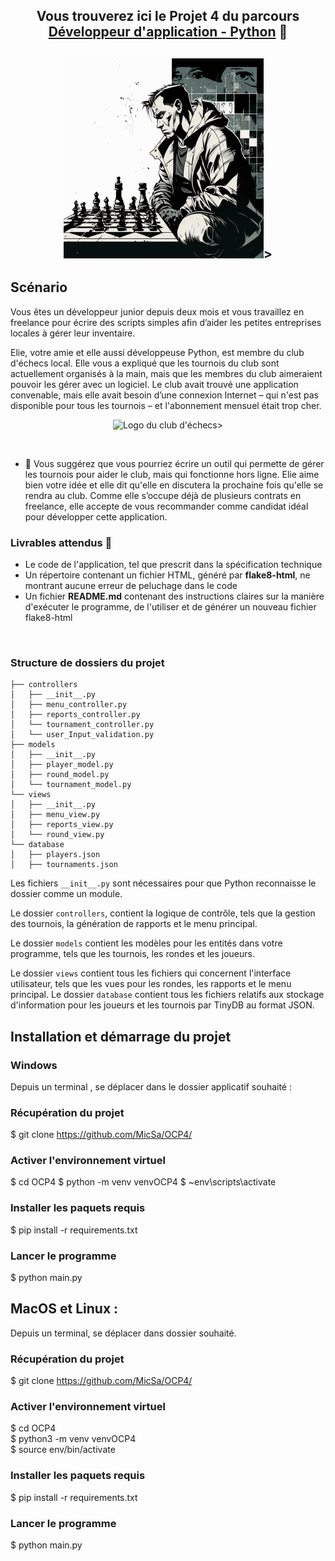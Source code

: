 <h2 align="center" Bienvenue !>
</h2>

<h2 align="center"> Vous trouverez ici le Projet 4 du parcours<a href="https://openclassrooms.com/fr/paths/518-developpeur-dapplication-python" target="_blank" rel="noreferrer"> Développeur d'application - Python</a> 👋
 </h2>

<h2 align="center" # Développez un programme logiciel en Python 💻 !>

 <p align="center" <a href="" target="_blank" rel="noreferrer"><img src="https://github.com/MicSa/OCP4/blob/main/chesspict.png"></a>>
</p>

</h2>

<h2> Scénario </h2>

Vous êtes un développeur junior depuis deux mois et vous travaillez en freelance pour écrire des scripts simples afin d’aider les petites entreprises locales à gérer leur inventaire. 

Elie, votre amie et elle aussi développeuse Python, est membre du club d'échecs local. Elle vous a expliqué que les tournois du club sont actuellement organisés à la main, mais que les membres du club aimeraient pouvoir les gérer avec un logiciel. Le club avait trouvé une application convenable, mais elle avait besoin d’une connexion Internet – qui n'est pas disponible pour tous les tournois – et l'abonnement mensuel était trop cher.

<p align="center" <a href="" class="oc-imageLink oc-imageLink--disabled"><img src="https://user.oc-static.com/upload/2020/09/22/16007793690358_chess%20club-01.png" alt="Logo du club d'échecs"></a>>
</p>


</br>

- 💬 Vous suggérez que vous pourriez écrire un outil qui permette de gérer les tournois pour aider le club, mais qui fonctionne hors ligne. Elie aime bien votre idée et elle dit qu'elle en discutera la prochaine fois qu'elle se rendra au club. Comme elle s’occupe déjà de plusieurs contrats en freelance, elle accepte de vous recommander comme candidat idéal pour développer cette application.

 <h3>Livrables attendus 🔭 </h3> 
   

-   Le code de l'application, tel que prescrit dans la spécification technique 
-   Un répertoire contenant un fichier HTML, généré par **flake8-html**, ne montrant aucune erreur de peluchage dans le code 
-   Un fichier **README.md** contenant des instructions claires sur la manière d'exécuter le programme, de l'utiliser et de générer un nouveau fichier flake8-html

</br>


 <h3>Structure de dossiers du projet</h3>  

```
├── controllers
│   ├── __init__.py
│   ├── menu_controller.py
│   ├── reports_controller.py
│   └── tournament_controller.py
│   └── user_Input_validation.py
├── models
│   ├── __init__.py
│   ├── player_model.py
│   ├── round_model.py
│   └── tournament_model.py
└── views
│   ├── __init__.py
│   ├── menu_view.py
│   ├── reports_view.py
│   └── round_view.py
└── database
│   ├── players.json
│   ├── tournaments.json

```

Les fichiers `__init__.py` sont nécessaires pour que Python reconnaisse le dossier comme un module.

Le dossier `controllers`, contient la logique de contrôle, tels que la gestion des tournois, la génération de rapports et le menu principal.

Le dossier `models` contient les modèles pour les entités dans votre programme, tels que les tournois, les rondes et les joueurs.

Le dossier `views` contient tous les fichiers qui concernent l'interface utilisateur, tels que les vues pour les rondes, les rapports et le menu principal.
Le dossier `database` contient tous les fichiers relatifs aux stockage d'information pour les joueurs et les tournois par TinyDB au format JSON.

<h2> Installation et démarrage du projet</h2> 
<h3>Windows  </h3> 

Depuis un terminal , se déplacer dans le dossier applicatif souhaité :

<h3>Récupération du projet</h3> 

$ git clone https://github.com/MicSa/OCP4/

<h3>Activer l'environnement virtuel </h3> 

$ cd OCP4 
$ python -m venv venvOCP4 
$ ~env\scripts\activate

<h3>Installer les paquets requis </h3>

$ pip install -r requirements.txt

<h3>Lancer le programme</h3>

$ python main.py

<h2>MacOS et Linux : </h2>

Depuis un terminal, se déplacer dans dossier souhaité. 

<h3>Récupération du projet</h3>

$ git clone https://github.com/MicSa/OCP4/


<h3>Activer l'environnement virtuel </h3>

$ cd OCP4 </br>
$ python3 -m venv venvOCP4 </br>
$ source env/bin/activate </br>

<h3>Installer les paquets requis </h3>

$ pip install -r requirements.txt

<h3>Lancer le programme </h3>

$ python main.py
